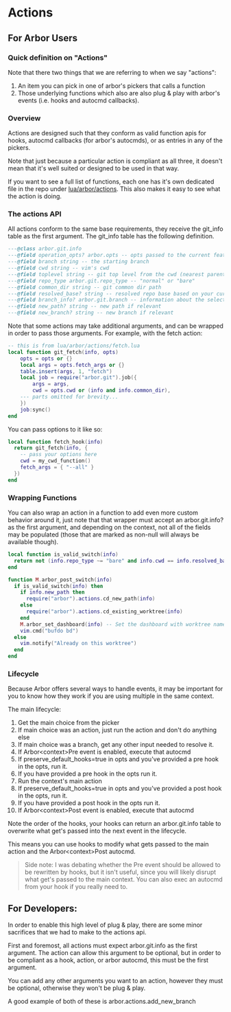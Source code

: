 # Actions

## For Arbor Users

### Quick definition on "Actions"

Note that there two things that we are referring to when we say "actions":

1. An item you can pick in one of arbor's pickers that calls a function
2. Those underlying functions which also are also plug & play with arbor's
events (i.e. hooks and autocmd callbacks).

### Overview

Actions are designed such that they conform as valid function apis for
hooks, autocmd callbacks (for arbor's autocmds), or as entries in any of
the pickers.

Note that just because a particular action is compliant as all three, it
doesn't mean that it's well suited or designed to be used in that way.

If you want to see a full list of functions, each one has it's own dedicated
file in the repo under [lua/arbor/actions](lua/arbor/actions). This also makes
it easy to see what the action is doing.

### The actions API

All actions conform to the same base requirements, they receive the git_info
table as the first argument. The git_info table has the following definition.

```lua
---@class arbor.git.info
---@field operation_opts? arbor.opts -- opts passed to the current feature (add/pick/remove)
---@field branch string -- the starting branch
---@field cwd string -- vim's cwd
---@field toplevel string -- git top level from the cwd (nearest parent .git)
---@field repo_type arbor.git.repo_type -- "normal" or "bare"
---@field common_dir string -- git common dir path
---@field resolved_base? string -- resolved repo base based on your current config
---@field branch_info? arbor.git.branch -- information about the selected branch
---@field new_path? string -- new path if relevant
---@field new_branch? string -- new branch if relevant
```

Note that some actions may take additional arguments, and can be wrapped in
order to pass those arguments. For example, with the fetch action:

```lua
-- this is from lua/arbor/actions/fetch.lua
local function git_fetch(info, opts)
	opts = opts or {}
	local args = opts.fetch_args or {}
	table.insert(args, 1, "fetch")
	local job = require("arbor.git").job({
		args = args,
		cwd = opts.cwd or (info and info.common_dir),
    --- parts omitted for brevity...
	})
	job:sync()
end
```

You can pass options to it like so:

```lua
local function fetch_hook(info)
  return git_fetch(info, {
    -- pass your options here
    cwd = my_cwd_function()
    fetch_args = { "--all" }
  })
end
```

### Wrapping Functions

You can also wrap an action in a function to add even more custom behavior
around it, just note that that wrapper must accept an arbor.git.info? as
the first argument, and depending on the context, not all of the fields
may be populated (those that are marked as non-null will always be available
though).

```lua
local function is_valid_switch(info)
  return not (info.repo_type ~= "bare" and info.cwd == info.resolved_base and info.cwd == info.branch_info.new_path)
end

function M.arbor_post_switch(info)
  if is_valid_switch(info) then
    if info.new_path then
      require("arbor").actions.cd_new_path(info)
    else
      require("arbor").actions.cd_existing_worktree(info)
    end
    M.arbor_set_dashboard(info) -- Set the dashboard with worktree name
    vim.cmd("bufdo bd")
  else
    vim.notify("Already on this worktree")
  end
end
```

### Lifecycle

Because Arbor offers several ways to handle events, it may be important for
you to know how they work if you are using multiple in the same context.

The main lifecycle:

1. Get the main choice from the picker
2. If main choice was an action, just run the action and don't do anything else
3.   If main choice was a branch, get any other input needed to resolve it.
4. If Arbor\<context>Pre event is enabled, execute that autocmd
5. If preserve_default_hooks=true in opts and you've provided a pre hook in
    the opts, run it.
6. If you have provided a pre hook in the opts run it.
7.  Run the context's main action
8. If preserve_default_hooks=true in opts and you've provided a post hook in
    the opts, run it.
9. If you have provided a post hook in the opts run it.
10. If Arbor\<context>Post event is enabled, execute that autocmd

Note the order of the hooks, your hooks can return an arbor.git.info
table to overwrite what get's passed into the next event in the lifecycle.

This means you can use hooks to modify what gets passed to the main action
and the Arbor\<context>Post autocmd.

> Side note: I was debating whether the Pre event should be allowed to be
> rewritten by hooks, but it isn't useful, since you will likely disrupt
> what get's passed to the main context. You can also exec an autocmd from
> your hook if you really need to.

## For Developers:

In order to enable this high level of plug & play, there are some minor
sacrifices that we had to make to the actions api.

First and foremost, all actions must expect arbor.git.info as the first
argument. The action can allow this argument to be optional, but in order
to be compliant as a hook, action, or arbor autocmd, this must be the first
argument.

You can add any other arguments you want to an action, however they must be
optional, otherwise they won't be plug & play.

A good example of both of these is arbor.actions.add_new_branch
